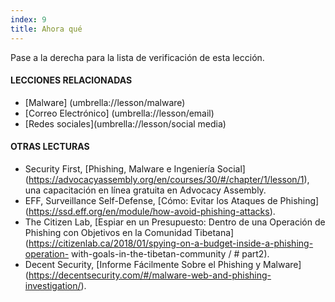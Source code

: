 ```yaml
---
index: 9
title: Ahora qué
---
```

Pase a la derecha para la lista de verificación de esta lección.

#### **LECCIONES RELACIONADAS**

*   [Malware] (umbrella://lesson/malware)
*   [Correo Electrónico] (umbrella://lesson/email)
*   [Redes sociales](umbrella://lesson/social media)

#### **OTRAS LECTURAS**

*   Security First, [Phishing, Malware e Ingeniería Social] (https://advocacyassembly.org/en/courses/30/#/chapter/1/lesson/1), una capacitación en línea gratuita en Advocacy Assembly.
*   EFF, Surveillance Self-Defense, [Cómo: Evitar los Ataques de Phishing] (https://ssd.eff.org/en/module/how-avoid-phishing-attacks).
*   The Citizen Lab, [Espiar en un Presupuesto: Dentro de una Operación de Phishing con Objetivos en la Comunidad Tibetana] (https://citizenlab.ca/2018/01/spying-on-a-budget-inside-a-phishing-operation- with-goals-in-the-tibetan-community / # part2).
*   Decent Security, [Informe Fácilmente Sobre el Phishing y Malware] (https://decentsecurity.com/#/malware-web-and-phishing-investigation/).